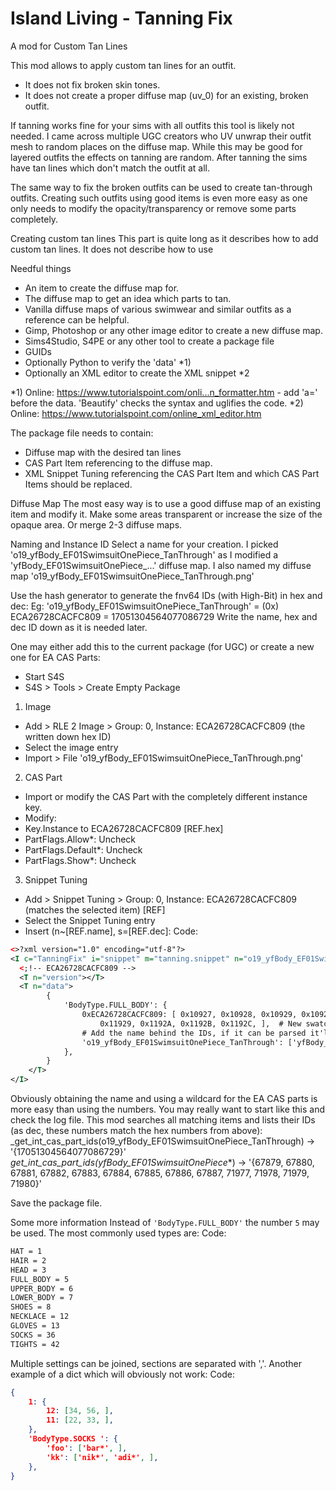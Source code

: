 # Island Living - Tanning Fix 

A mod for Custom Tan Lines

This mod allows to apply custom tan lines for an outfit.
* It does not fix broken skin tones.
* It does not create a proper diffuse map (uv_0) for an existing, broken outfit.

If tanning works fine for your sims with all outfits this tool is likely not needed. I came across multiple UGC creators who UV unwrap their outfit mesh to random places on the diffuse map. While this may be good for layered outfits the effects on tanning are random. After tanning the sims have tan lines which don't match the outfit at all.

The same way to fix the broken outfits can be used to create tan-through outfits. Creating such outfits using good items is even more easy as one only needs to modify the opacity/transparency or remove some parts completely.

Creating custom tan lines
This part is quite long as it describes how to add custom tan lines. It does not describe how to use

Needful things
* An item to create the diffuse map for.
* The diffuse map to get an idea which parts to tan.
* Vanilla diffuse maps of various swimwear and similar outfits as a reference can be helpful.
* Gimp, Photoshop or any other image editor to create a new diffuse map.
* Sims4Studio, S4PE or any other tool to create a package file
* GUIDs
* Optionally Python to verify the 'data' *1)
* Optionally an XML editor to create the XML snippet *2

*1) Online: https://www.tutorialspoint.com/onli...n_formatter.htm - add 'a=' before the data. 'Beautify' checks the syntax and uglifies the code.
*2) Online: https://www.tutorialspoint.com/online_xml_editor.htm

The package file needs to contain:
* Diffuse map with the desired tan lines
* CAS Part Item referencing to the diffuse map.
* XML Snippet Tuning referencing the CAS Part Item and which CAS Part Items should be replaced.

Diffuse Map
The most easy way is to use a good diffuse map of an existing item and modify it. Make some areas transparent or increase the size of the opaque area.
Or merge 2-3 diffuse maps.

Naming and Instance ID
Select a name for your creation. I picked 'o19_yfBody_EF01SwimsuitOnePiece_TanThrough' as I modified a 'yfBody_EF01SwimsuitOnePiece_...' diffuse map.
I also named my diffuse map 'o19_yfBody_EF01SwimsuitOnePiece_TanThrough.png'

Use the hash generator to generate the fnv64 IDs (with High-Bit) in hex and dec:
Eg: 'o19_yfBody_EF01SwimsuitOnePiece_TanThrough' = (0x) ECA26728CACFC809 = 17051304564077086729
Write the name, hex and dec ID down as it is needed later.

One may either add this to the current package (for UGC) or create a new one for EA CAS Parts:
* Start S4S
* S4S > Tools > Create Empty Package

1) Image
* Add > RLE 2 Image > Group: 0, Instance: ECA26728CACFC809 (the written down hex ID)
* Select the image entry
* Import > File 'o19_yfBody_EF01SwimsuitOnePiece_TanThrough.png'

2) CAS Part
* Import or modify the CAS Part with the completely different instance key.
* Modify:
* Key.Instance to ECA26728CACFC809 [REF.hex]
* PartFlags.Allow*: Uncheck
* PartFlags.Default*: Uncheck
* PartFlags.Show*: Uncheck

3) Snippet Tuning
* Add > Snippet Tuning > Group: 0, Instance: ECA26728CACFC809 (matches the selected item) [REF]
* Select the Snippet Tuning entry
* Insert (n~[REF.name], s=[REF.dec]:
Code:
```xml
<>?xml version="1.0" encoding="utf-8"?>
<I c="TanningFix" i="snippet" m="tanning.snippet" n="o19_yfBody_EF01SwimsuitOnePiece_TanThrough" s="17051304564077086729">
  <;!-- ECA26728CACFC809 -->
  <T n="version"></T>
  <T n="data">
        {
            'BodyType.FULL_BODY': {
                0xECA26728CACFC809: [ 0x10927, 0x10928, 0x10929, 0x1092A, 0x1092B, 0x1092C, 0x1092D, 0x1092E, 0x1092F,
                    0x11929, 0x1192A, 0x1192B, 0x1192C, ],  # New swatches
                # Add the name behind the IDs, if it can be parsed it'll replace the line above
                'o19_yfBody_EF01SwimsuitOnePiece_TanThrough': ['yfBody_EF01SwimsuitOnePiece_*', ],
            },
        }
    </T>
</I>
```


Obviously obtaining the name and using a wildcard for the EA CAS parts is more easy than using the numbers. You may really want to start like this and check the log file. This mod searches all matching items and lists their IDs (as dec, these numbers match the hex numbers from above):
_get_int_cas_part_ids(o19_yfBody_EF01SwimsuitOnePiece_TanThrough) -> '{17051304564077086729}'
_get_int_cas_part_ids(yfBody_EF01SwimsuitOnePiece_*) -> '{67879, 67880, 67881, 67882, 67883, 67884, 67885, 67886, 67887, 71977, 71978, 71979, 71980}'


Save the package file.

Some more information
Instead of `'BodyType.FULL_BODY'` the number `5` may be used. The most commonly used types are:
Code:
```sh
HAT = 1
HAIR = 2
HEAD = 3
FULL_BODY = 5
UPPER_BODY = 6
LOWER_BODY = 7
SHOES = 8
NECKLACE = 12
GLOVES = 13
SOCKS = 36
TIGHTS = 42
```


Multiple settings can be joined, sections are separated with ','.
Another example of a dict which will obviously not work:
Code:
```json
{
    1: {
        12: [34, 56, ],
        11: [22, 33, ],
    },
    'BodyType.SOCKS ': {
        'foo': ['bar*', ],
        'kk': ['nik*', 'adi*', ],
    },
}
```
